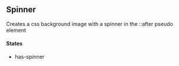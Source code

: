 ## Spinner
Creates a css background image with a spinner in the ::after pseudo element

#### States
* has-spinner